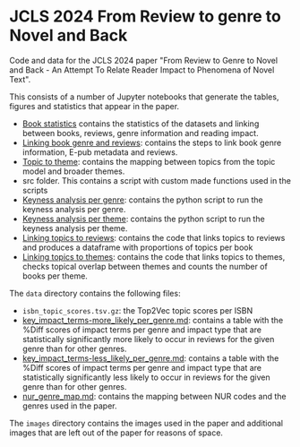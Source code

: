 # JCLS 2024 From Review to genre to Novel and Back

Code and data for the JCLS 2024 paper "From Review to Genre to Novel and Back - An Attempt To Relate Reader Impact to Phenomena of Novel Text".

This consists of a number of Jupyter notebooks that generate the tables, figures and statistics that appear in the paper. 

- [Book statistics](./notebooks/book-length-statistics.ipynb) contains the statistics of the datasets and linking between books, reviews, genre information and reading impact.
- [Linking book genre and reviews](./notebook/dataset-linking-statistics.ipynb): contains the steps to link book genre information, E-pub metadata and reviews.
- [Topic to theme](./notebooks/topic-to-theme.ipynb): contains the mapping between topics from the topic model and broader themes.
- src folder. This contains a script with custom made functions used in the scripts
- [Keyness analysis per genre](./notebooks/keyness-analysis-percent_diff-genre.ipynb): contains the python script to run the keyness analysis per genre. 
- [Keyness analysis per theme](./notebooks/keyness-analysis-percent_diff-theme.ipynb): contains the python script to run the keyness analysis per theme. 
- [Linking topics to reviews](./notebooks/topics-to-reviews.ipynb): contains the code that links topics to reviews and produces a dataframe with proportions of topics per book
- [Linking topics to themes](./notebooks/topics-to-theme.ipynb): contains the code that links topics to themes, checks topical overlap between themes and counts the number of books per theme.


The `data` directory contains the following files:
- `isbn_topic_scores.tsv.gz`: the Top2Vec topic scores per ISBN
- [key_impact_terms-more_likely_per_genre.md](data/key_impact_terms-more_likely_per_genre.md): contains a table with the %Diff scores of impact terms per genre and impact type that are statistically significantly more likely to occur in reviews for the given genre than for other genres. 
- [key_impact_terms-less_likely_per_genre.md](data/key_impact_terms-less_likely_per_genre.md): contains a table with the %Diff scores of impact terms per genre and impact type that are statistically significantly less likely to occur in reviews for the given genre than for other genres. 
- [nur_genre_map.md](data/nur_genre_map.md): contains the mapping between NUR codes and the genres used in the paper.

The `images` directory contains the images used in the paper and additional images that are left out of the paper for reasons of space.

